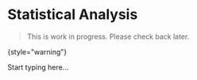 # Statistical Analysis

> This is work in progress. Please check back later.
> 
{style="warning"}

Start typing here...